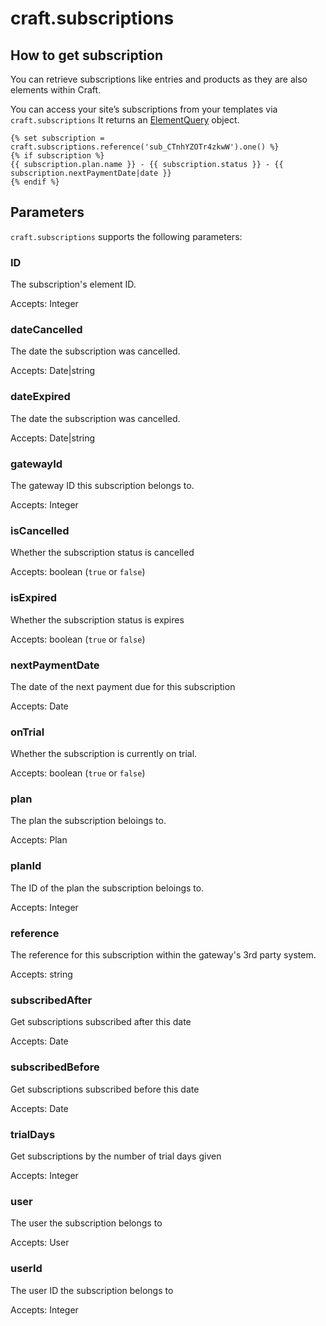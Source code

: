# craft.subscriptions

## How to get subscription

You can retrieve subscriptions like entries and products as they are also elements within Craft.

You can access your site’s subscriptions from your templates via `craft.subscriptions`
It returns an [ElementQuery](https://github.com/craftcms/docs/blob/v3/en/element-queries.md) object.

```twig
{% set subscription = craft.subscriptions.reference('sub_CTnhYZOTr4zkwW').one() %}
{% if subscription %}
{{ subscription.plan.name }} - {{ subscription.status }} - {{ subscription.nextPaymentDate|date }}
{% endif %}
```

## Parameters

`craft.subscriptions` supports the following parameters:

### ID
The subscription's element ID.

Accepts: Integer

### dateCancelled
The date the subscription was cancelled.

Accepts: Date|string

### dateExpired
The date the subscription was cancelled.

Accepts: Date|string

### gatewayId
The gateway ID this subscription belongs to.

Accepts: Integer

### isCancelled
Whether the subscription status is cancelled

Accepts: boolean (`true` or `false`)

### isExpired
Whether the subscription status is expires

Accepts: boolean (`true` or `false`)

### nextPaymentDate
The date of the next payment due for this subscription

Accepts: Date

### onTrial
Whether the subscription is currently on trial.

Accepts: boolean (`true` or `false`)

### plan
The plan the subscription beloings to.

Accepts: Plan

### planId
The ID of the plan the subscription beloings to.

Accepts: Integer

### reference
The reference for this subscription within the gateway's 3rd party system.

Accepts: string

### subscribedAfter
Get subscriptions subscribed after this date

Accepts: Date

### subscribedBefore
Get subscriptions subscribed before this date

Accepts: Date

### trialDays
Get subscriptions by the number of trial days given

Accepts: Integer

### user
The user the subscription belongs to

Accepts: User

### userId
The user ID the subscription belongs to

Accepts: Integer
